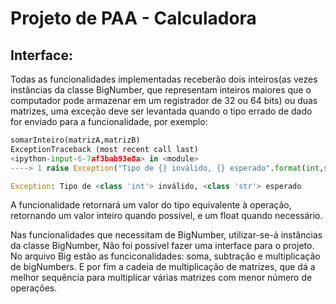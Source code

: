 # Projeto de PAA - Calculadora

## Interface:

Todas as funcionalidades implementadas receberão dois inteiros(as vezes instâncias da classe BigNumber, que representam inteiros maiores que o computador pode armazenar em um registrador de 32 ou 64 bits) ou duas matrizes, uma exceção deve ser levantada quando o tipo errado de dado for enviado para a funcionalidade, por exemplo:
```python
somarInteiro(matrizA,matrizB)
ExceptionTraceback (most recent call last)
<ipython-input-6-7af3bab93e8a> in <module>
----> 1 raise Exception("Tipo de {} inválido, {} esperado".format(int,str))

Exception: Tipo de <class 'int'> inválido, <class 'str'> esperado
```

A funcionalidade retornará um valor do tipo equivalente à operação, retornando um valor inteiro quando possível, e um float quando necessário.

Nas funcionalidades que necessitam de BigNumber, utilizar-se-á instâncias da classe BigNumber, 
Não foi possível fazer uma interface para o projeto. No arquivo Big estão as funciconalidades: soma, subtração e multiplicação de bigNumbers. E por fim a cadeia de multiplicação de matrizes, que dá a melhor sequência para multiplicar várias matrizes com menor número de operações. 
